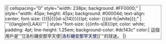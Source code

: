 <div style="float: left; border: solid silver 2px; margin: 1px;">
{| cellspacing="0" style="width: 238px; background: #FF0000;"
| style="width: 45px; height: 45px; background: #00004d; text-align: center; font-size: {{{5|{{{id-s|14}}}}}}pt; color: {{{id-fc|white}}};" | '''{{lang|en|LAA}}'''
| style="font-size: {{{info-s|8}}}pt; color: white; padding: 4pt; line-height: 1.25em; background-color: #dc143c" color:| 這個用戶是'''[[洛杉磯安那罕天使|<span style="color: #00004d">洛杉磯安那罕天使</span>]]'''的球迷。
|}</div>